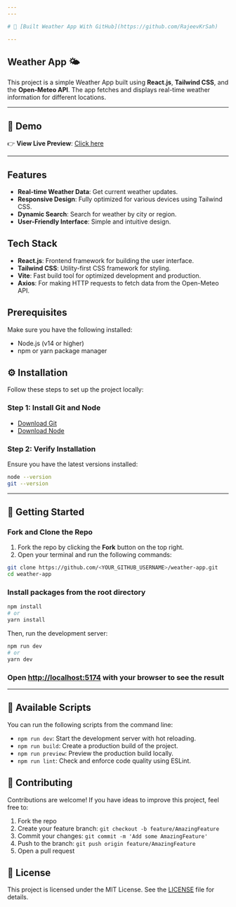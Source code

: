 ```yaml
---
---

# 🌟 [Built Weather App With GitHub](https://github.com/RajeevKrSah)

---
```


## Weather App 🌤️

This project is a simple Weather App built using **React.js**, **Tailwind CSS**, and the **Open-Meteo API**. The app fetches and displays real-time weather information for different locations.

---

## 🚀 Demo

👉 **View Live Preview**: [Click here](https://weather-now-app-free.netlify.app)

---

## Features

- **Real-time Weather Data**: Get current weather updates.
- **Responsive Design**: Fully optimized for various devices using Tailwind CSS.
- **Dynamic Search**: Search for weather by city or region.
- **User-Friendly Interface**: Simple and intuitive design.

## Tech Stack

- **React.js**: Frontend framework for building the user interface.
- **Tailwind CSS**: Utility-first CSS framework for styling.
- **Vite**: Fast build tool for optimized development and production.
- **Axios**: For making HTTP requests to fetch data from the Open-Meteo API.

## Prerequisites

Make sure you have the following installed:

- Node.js (v14 or higher)
- npm or yarn package manager

## ⚙️ Installation

Follow these steps to set up the project locally:

### Step 1: Install Git and Node

- [Download Git](https://git-scm.com/downloads)
- [Download Node](https://nodejs.org/en/download/)

### Step 2: Verify Installation

Ensure you have the latest versions installed:

```bash
node --version
git --version
```

---

## 🚀 Getting Started

### Fork and Clone the Repo

1. Fork the repo by clicking the **Fork** button on the top right.
2. Open your terminal and run the following commands:

```bash
git clone https://github.com/<YOUR_GITHUB_USERNAME>/weather-app.git
cd weather-app
```

### Install packages from the root directory

```bash
npm install
# or
yarn install
```

Then, run the development server:

```bash
npm run dev
# or
yarn dev
```

### Open [http://localhost:5174](http://localhost:5174) with your browser to see the result

---

## 📜 Available Scripts

You can run the following scripts from the command line:

- `npm run dev`: Start the development server with hot reloading.
- `npm run build`: Create a production build of the project.
- `npm run preview`: Preview the production build locally.
- `npm run lint`: Check and enforce code quality using ESLint.

## 🤝 Contributing

Contributions are welcome! If you have ideas to improve this project, feel free to:

1. Fork the repo
2. Create your feature branch: `git checkout -b feature/AmazingFeature`
3. Commit your changes: `git commit -m 'Add some AmazingFeature'`
4. Push to the branch: `git push origin feature/AmazingFeature`
5. Open a pull request

## 📄 License

This project is licensed under the MIT License. See the [LICENSE](LICENSE) file for details.

